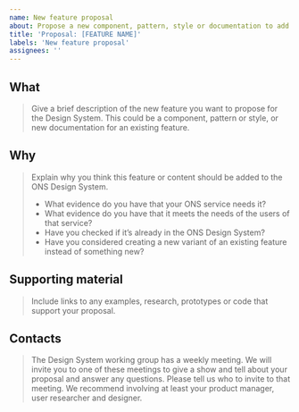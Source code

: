 ```yaml
---
name: New feature proposal
about: Propose a new component, pattern, style or documentation to add to the ONS Design System
title: 'Proposal: [FEATURE NAME]'
labels: 'New feature proposal'
assignees: ''
---
```


<!--

*** Before you fill in this proposal template ***

- If you are suggesting a change to a component, pattern or style that is already in the ONS Design System, please comment on its GitHub discussion (https://github.com/ONSdigital/design-system/discussions). You can get to the discussion using the direct link at the bottom of each page in the Design System.

- If you are proposing something new, check the Design System backlog (https://trello.com/b/dsgMhRlq/ons-design-system). There may already be a proposal for something similar. You can add examples of your own evidence to an existing proposal. To request access to the backlog, email ons.design.system@ons.gov.uk

-->

## What

> Give a brief description of the new feature you want to propose for the Design System. This could be a component, pattern or style, or new documentation for an existing feature.

## Why

> Explain why you think this feature or content should be added to the ONS Design System.
>
> - What evidence do you have that your ONS service needs it?
> - What evidence do you have that it meets the needs of the users of that service?
> - Have you checked if it’s already in the ONS Design System?
> - Have you considered creating a new variant of an existing feature instead of something new?

## Supporting material

> Include links to any examples, research, prototypes or code that support your proposal.

## Contacts

> The Design System working group has a weekly meeting. We will invite you to one of these meetings to give a show and tell about your proposal and answer any questions. Please tell us who to invite to that meeting. We recommend involving at least your product manager, user researcher and designer.
